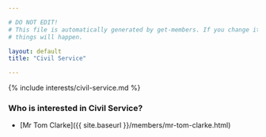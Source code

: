 ```yaml
---

# DO NOT EDIT!
# This file is automatically generated by get-members. If you change it, bad
# things will happen.

layout: default
title: "Civil Service"

---
```


{% include interests/civil-service.md %}

### Who is interested in Civil Service?


* [Mr Tom Clarke]({{ site.baseurl }}/members/mr-tom-clarke.html)
